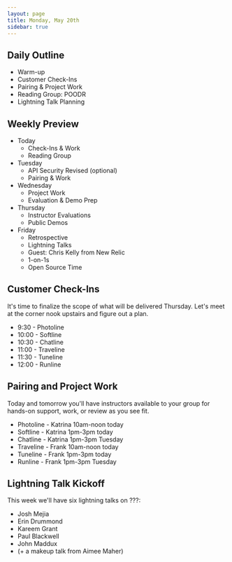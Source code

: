 ```yaml
---
layout: page
title: Monday, May 20th
sidebar: true
---
```


## Daily Outline

* Warm-up
* Customer Check-Ins
* Pairing & Project Work
* Reading Group: POODR
* Lightning Talk Planning

## Weekly Preview

* Today
  * Check-Ins & Work
  * Reading Group
* Tuesday
  * API Security Revised (optional)
  * Pairing & Work
* Wednesday
  * Project Work
  * Evaluation & Demo Prep
* Thursday
  * Instructor Evaluations
  * Public Demos
* Friday
  * Retrospective
  * Lightning Talks
  * Guest: Chris Kelly from New Relic
  * 1-on-1s
  * Open Source Time

## Customer Check-Ins

It's time to finalize the scope of what will be delivered Thursday. Let's meet at the corner nook upstairs and figure out a plan.

* 9:30 - Photoline
* 10:00 - Softline
* 10:30 - Chatline
* 11:00 - Traveline
* 11:30 - Tuneline
* 12:00 - Runline

## Pairing and Project Work

Today and tomorrow you'll have instructors available to your group for hands-on support, work, or review as you see fit.

* Photoline - Katrina 10am-noon today
* Softline - Katrina 1pm-3pm today
* Chatline - Katrina 1pm-3pm Tuesday
* Traveline - Frank 10am-noon today
* Tuneline - Frank 1pm-3pm today
* Runline - Frank 1pm-3pm Tuesday

## Lightning Talk Kickoff

This week we'll have six lightning talks on ???:

* Josh Mejia
* Erin Drummond
* Kareem Grant
* Paul Blackwell
* John Maddux
* (+ a makeup talk from Aimee Maher)
